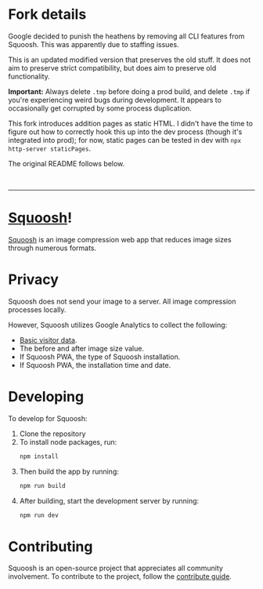 # Fork details

Google decided to punish the heathens by removing all CLI features from
Squoosh. This was apparently due to staffing issues.

This is an updated modified version that preserves the old stuff. It does not
aim to preserve strict compatibility, but does aim to preserve old
functionality.

**Important:** Always delete `.tmp` before doing a prod build, and delete
`.tmp` if you're experiencing weird bugs during development. It appears to
occasionally get corrupted by some process duplication.

This fork introduces addition pages as static HTML. I didn't have the time to
figure out how to correctly hook this up into the dev process (though it's
integrated into prod); for now, static pages can be tested in dev with
`npx http-server staticPages`.

The original README follows below.

<br>

---

# [Squoosh]!

[Squoosh] is an image compression web app that reduces image sizes through numerous formats.

# Privacy

Squoosh does not send your image to a server. All image compression processes locally.

However, Squoosh utilizes Google Analytics to collect the following:

- [Basic visitor data](https://support.google.com/analytics/answer/6004245?ref_topic=2919631).
- The before and after image size value.
- If Squoosh PWA, the type of Squoosh installation.
- If Squoosh PWA, the installation time and date.

# Developing

To develop for Squoosh:

1. Clone the repository
1. To install node packages, run:
   ```sh
   npm install
   ```
1. Then build the app by running:
   ```sh
   npm run build
   ```
1. After building, start the development server by running:
   ```sh
   npm run dev
   ```

# Contributing

Squoosh is an open-source project that appreciates all community involvement. To contribute to the project, follow the [contribute guide](/CONTRIBUTING.md).

[squoosh]: https://squoosh.frostoven.com

